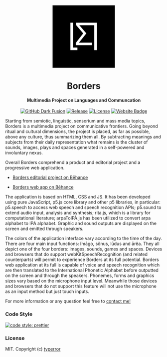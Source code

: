 <h1 align="center">
  <img src="./assets/logo.svg" alt="Github Desktop Dark Fusion Theme" width="200">
  <br>
  <br>
  Borders
</h1>

<h4 align="center">Multimedia Project on Languages and Communcation</h4>

<p align="center">
  <a href="./desktop--dark-fusion.png"><img src="https://img.shields.io/badge/project-Borders-000.svg" alt="GitHub Dark Fusion"></a>
  <a href="https://github.com/typerror/borders/releases"><img src="https://img.shields.io/github/release/typerror/borders.svg" alt="Release"></a>
  <a href="https://github.com/typerror/borders/license"><img src="https://img.shields.io/github/license/typerror/borders.svg" alt="License"></a>
  <a href="https://www.borders.altervista.org"><img src="https://img.shields.io/website-up-down-green-red/https/borders.altervista.org.svg?label=website" alt="Website Badge"></a>
</p>

</p>
<p>Starting from semiotic, linguistic, sensorium and mass media topics, Borders is a multimedia project on communicative frontiers. Going beyond ritual and cultural dimensions, the project is placed, as far as possible, above any culture, thus summarizing
  them all. By subtracting meanings and subjects from their daily representation what remains is the cluster of sounds, images, plays and spaces generated in a self-powered and involuntary nexus.</p>
<p>
  Overall Borders comprehend a product and editorial project and a progressive web application.
</p>
<ul>
  <li>
    <p><a href="https://www.behance.net/gallery/64701607/Borders" target="blank">Borders editorial project on Bēhance</a></p>
  </li>
  <li>
    <p><a href="https://www.behance.net/gallery/64776803/Borders-Web-App" target="blank">Borders web app on Bēhance</a></p>
  </li>
</ul>
<p>The application is based on HTML, CSS and JS. It has been developed using pure JavaScript, p5.js core library and other p5 libraries, in particular: p5.speech to access web speech and speech recognition APIs; p5.sound to extend audio input, analysis and
  synthesis; rita.js, which is a library for computational literature; arpaToIPA.js has been utilized to convert arpa alphabet to IPA alphabet. Graphic and sound outputs are displayed on the screen and emitted through speakers.
</p>
<p>The colors of the application interface vary according to the time of the day. There are four main input functions: ĭmāgo, sŏnus, lūdus and ārĕa. They all depict one of the four borders: images, sounds, games and spaces. Devices and browsers that do support
  webKitSpeechRecognition (and related counterparts) will permit to experience Borders at its full potential. Borders web application at its full is capable of voice and speech recognition which are then translated to the International Phonetic Alphabet
  before outputted on the screen and through the speakers. Phonemes, forms and graphics sizes vary based on the microphone input level. Meanwhile those devices and browsers that do not support this feature will not use the microphone as an input method
  but just touch inputs.</p>

<p>For more information or any question feel free to <a href="mailto:arkznh@gmail.com">contact me!</a></p>

### Code Style

 [![code style: prettier](https://img.shields.io/badge/code_style-prettier-000.svg)](https://github.com/prettier/prettier)
 
### License

MIT. Copyright (c) [typerror](https://github.com/typerror)